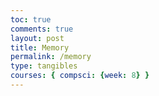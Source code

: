```yaml
---
toc: true
comments: true
layout: post
title: Memory
permalink: /memory
type: tangibles
courses: { compsci: {week: 8} }
---
```

<html lang="en">
<head>
    <meta charset="UTF-8">
    <meta name="viewport" content="width=device-width, initial-scale=1.0">
    <title>Memory Game</title>
    <link rel="stylesheet" href="style2.css">
</head>
<body>
    <div id="cards-grid">
    </div>
    <script src="imagePaths.js" defer></script>
    <script src="script2.js" defer></script>
    <script>
        document.addEventListener('DOMContentLoaded', async function() {
            try {
                await initializeMemoryGame(imagePaths); 
            } catch (error) {
                console.error('Error initializing memory game:', error);
            }
        });
    </script>
</body>
</html>
